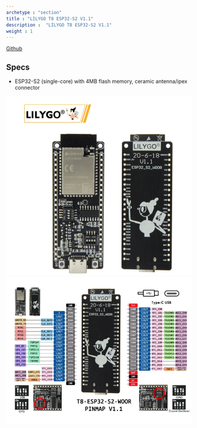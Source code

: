 ```yaml
---
archetype : "section"
title : "LILYGO T8 ESP32-S2 V1.1"
description :  "LILYGO T8 ESP32-S2 V1.1"
weight : 1
---
```


[Github](https://github.com/Xinyuan-LilyGO/ESP32_S2)

## Specs
* ESP32-S2 (single-core) with 4MB flash memory, ceramic antenna/ipex connector


![image](front.png?width=400px)
![image](pinout.png?width=400px)

